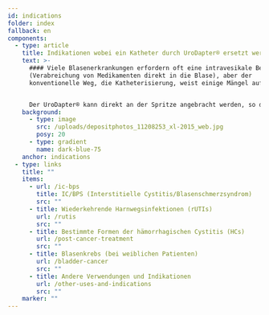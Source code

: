```yaml
---
id: indications
folder: index
fallback: en
components:
  - type: article
    title: Indikationen wobei ein Katheter durch UroDapter® ersetzt werden kann
    text: >-
      #### Viele Blasenerkrankungen erfordern oft eine intravesikale Behandlung
      (Verabreichung von Medikamenten direkt in die Blase), aber der
      konventionelle Weg, die Katheterisierung, weist einige Mängel auf.


      Der UroDapter® kann direkt an der Spritze angebracht werden, so dass jede beliebige Lösung damit in die Blase instilliert werden kann.
    background:
      - type: image
        src: /uploads/depositphotos_11208253_xl-2015_web.jpg
        posy: 20
      - type: gradient
        name: dark-blue-75
    anchor: indications
  - type: links
    title: ""
    items:
      - url: /ic-bps
        title: IC/BPS (Interstitielle Cystitis/Blasenschmerzsyndrom)
        src: ""
      - title: Wiederkehrende Harnwegsinfektionen (rUTIs)
        url: /rutis
        src: ""
      - title: Bestimmte Formen der hämorrhagischen Cystitis (HCs)
        url: /post-cancer-treatment
        src: ""
      - title: Blasenkrebs (bei weiblichen Patienten)
        url: /bladder-cancer
        src: ""
      - title: Andere Verwendungen und Indikationen
        url: /other-uses-and-indications
        src: ""
    marker: ""
---
```

